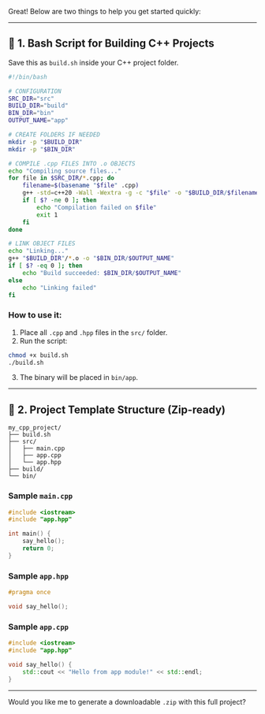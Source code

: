 Great! Below are two things to help you get started quickly:

---

## 📜 1. Bash Script for Building C++ Projects

Save this as `build.sh` inside your C++ project folder.

```bash
#!/bin/bash

# CONFIGURATION
SRC_DIR="src"
BUILD_DIR="build"
BIN_DIR="bin"
OUTPUT_NAME="app"

# CREATE FOLDERS IF NEEDED
mkdir -p "$BUILD_DIR"
mkdir -p "$BIN_DIR"

# COMPILE .cpp FILES INTO .o OBJECTS
echo "Compiling source files..."
for file in $SRC_DIR/*.cpp; do
    filename=$(basename "$file" .cpp)
    g++ -std=c++20 -Wall -Wextra -g -c "$file" -o "$BUILD_DIR/$filename.o"
    if [ $? -ne 0 ]; then
        echo "Compilation failed on $file"
        exit 1
    fi
done

# LINK OBJECT FILES
echo "Linking..."
g++ "$BUILD_DIR"/*.o -o "$BIN_DIR/$OUTPUT_NAME"
if [ $? -eq 0 ]; then
    echo "Build succeeded: $BIN_DIR/$OUTPUT_NAME"
else
    echo "Linking failed"
fi
```

### How to use it:

1. Place all `.cpp` and `.hpp` files in the `src/` folder.
2. Run the script:

```bash
chmod +x build.sh
./build.sh
```

3. The binary will be placed in `bin/app`.

---

## 📁 2. Project Template Structure (Zip-ready)

```
my_cpp_project/
├── build.sh
├── src/
│   ├── main.cpp
│   ├── app.cpp
│   └── app.hpp
├── build/
└── bin/
```

### Sample `main.cpp`

```cpp
#include <iostream>
#include "app.hpp"

int main() {
    say_hello();
    return 0;
}
```

### Sample `app.hpp`

```cpp
#pragma once

void say_hello();
```

### Sample `app.cpp`

```cpp
#include <iostream>
#include "app.hpp"

void say_hello() {
    std::cout << "Hello from app module!" << std::endl;
}
```

---

Would you like me to generate a downloadable `.zip` with this full project?
